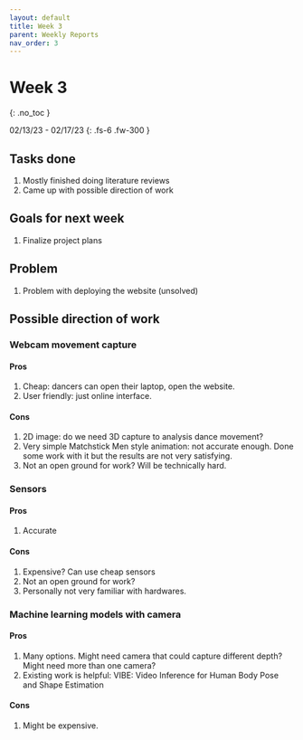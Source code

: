 ```yaml
---
layout: default
title: Week 3
parent: Weekly Reports
nav_order: 3
---
```


# Week 3
{: .no_toc }

02/13/23 - 02/17/23
{: .fs-6 .fw-300 }

## Tasks done
1. Mostly finished doing literature reviews
2. Came up with possible direction of work

## Goals for next week
1. Finalize project plans

## Problem
1. Problem with deploying the website (unsolved)

## Possible direction of work

### Webcam movement capture
#### Pros
1. Cheap: dancers can open their laptop, open the website.
2. User friendly: just online interface.
#### Cons
1. 2D image: do we need 3D capture to analysis dance movement?
2. Very simple Matchstick Men style animation: not accurate enough. Done some work with it but the results are not very satisfying.
3. Not an open ground for work? Will be technically hard.

### Sensors
#### Pros
1. Accurate
#### Cons
1. Expensive? Can use cheap sensors
2. Not an open ground for work?
3. Personally not very familiar with hardwares.

### Machine learning models with camera
#### Pros
1. Many options. Might need camera that could capture different depth? Might need more than one camera?
2. Existing work is helpful: VIBE: Video Inference for Human Body Pose and Shape Estimation
#### Cons
1. Might be expensive.
